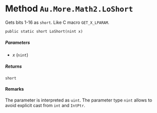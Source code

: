 # Method `Au.More.Math2.LoShort`

Gets bits 1-16 as `short`. Like C macro `GET_X_LPARAM`.

```
public static short LoShort(nint x)
```

##### Parameters

- *x*  (`nint`)

##### Returns

`short`

#### Remarks

The parameter is interpreted as `uint`. The parameter type `nint` allows to avoid explicit cast from `int` and `IntPtr`.
